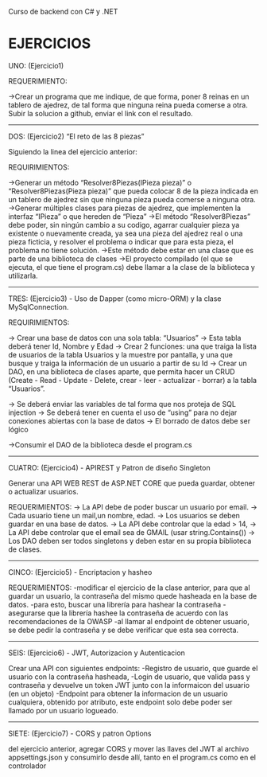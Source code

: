 Curso de backend con C# y .NET

# EJERCICIOS

UNO: (Ejercicio1)

REQUERIMIENTO: 

->Crear un programa que me indique, de que forma, poner 8 reinas en un tablero de ajedrez, de tal forma que ninguna reina pueda comerse a otra.
Subir la solucion a github, enviar el link con el resultado.

------------------------------------------------------------------------------------------------------------------------------------------------------------------------------------------------------------------------------------------------------------------------------

DOS: (Ejercicio2)
“El reto de las 8 piezas”

Siguiendo la linea del ejercicio anterior:

REQUIRIMIENTOS:

->Generar un método “Resolver8Piezas(IPieza pieza)” o “Resolver8Piezas(Pieza pieza)” que pueda colocar 8 de la pieza indicada en un tablero de ajedrez sin que ninguna pieza pueda comerse a ninguna otra.
->Generar múltiples clases para piezas de ajedrez, que implementen la interfaz “IPieza” o que hereden de “Pieza”
->El método “Resolver8Piezas” debe poder, sin ningún cambio a su codigo, agarrar cualquier pieza ya existente o nuevamente creada, ya sea una pieza del ajedrez real o una pieza ficticia, y resolver el problema o indicar que para esta pieza, el problema no tiene solución.
->Este método debe estar en una clase que es parte de una biblioteca de clases
->El proyecto compilado (el que se ejecuta, el que tiene el program.cs) debe llamar a la clase de la biblioteca y utilizarla.

--------------------------------------------------------------------------------------------------------------------------------------------------------------------------------------------------------------------------------------------------------------------------------

TRES: (Ejercicio3) - Uso de Dapper (como micro-ORM) y la clase MySqlConnection.

REQUIRIMIENTOS: 

-> Crear una base de datos con una sola tabla: “Usuarios”
-> Esta tabla deberá tener Id, Nombre y Edad
-> Crear 2 funciones: una que traiga la lista de usuarios de la tabla Usuarios y la muestre por pantalla, y una que busque y traiga la información de un usuario a partir de su Id
-> Crear un DAO, en una biblioteca de clases aparte, que permita hacer un CRUD (Create - Read - Update - Delete, crear - leer - actualizar - borrar) a la tabla “Usuarios”.

-> Se deberá enviar las variables de tal forma que nos proteja de SQL injection
-> Se deberá tener en cuenta el uso de “using” para no dejar conexiones abiertas con la base de datos
-> El borrado de datos debe ser lógico

->Consumir el DAO de la biblioteca desde el program.cs

----------------------------------------------------------------------------------------------------------------------------------------------------------------------------------------------------------------------------------------------------------------------------------

CUATRO: (Ejercicio4) - APIREST y Patron de diseño Singleton

Generar una API WEB REST de ASP.NET CORE que pueda guardar, obtener o actualizar usuarios.

REQUERIMIENTOS: 
-> La API debe de poder buscar un usuario por email.
-> Cada usuario tiene un mail,un nombre, edad.
-> Los usuarios se deben guardar en una base de datos.
-> La API debe controlar que la edad > 14,
-> La API debe controlar que el email sea de GMAIL (usar string.Contains())
-> Los DAO deben ser todos singletons y deben estar en su propia biblioteca de clases.

----------------------------------------------------------------------------------------------------------------------------------------------------------------------------------------------------------------------------------------------------------------------------------

CINCO: (Ejercicio5) - Encriptacion y hasheo

REQUERIMIENTOS: 
-modificar el ejercicio de la clase anterior, para que al guardar un usuario, la contraseña del mismo quede hasheada en la base de datos.
-para esto, buscar una librería para hashear la contraseña
-asegurarse que la librería hashee la contraseña de acuerdo con las recomendaciones de la OWASP
-al llamar al endpoint de obtener usuario, se debe pedir la contraseña y se debe verificar que esta sea correcta.

----------------------------------------------------------------------------------------------------------------------------------------------------------------------------------------------------------------------------------------------------------------------------------

SEIS: (Ejercicio6) - JWT, Autorizacion y Autenticacion

Crear una API con siguientes endpoints:
-Registro de usuario, que guarde el usuario con la contraseña hasheada,
-Login de usuario, que valida pass y contraseña y devuelve un token JWT junto con la informaicon del usuario (en un objeto)
-Endpoint para obtener la informacion de un usuario cualquiera, obtenido por atributo, este endpoint solo debe poder ser llamado por un usuario logueado.

----------------------------------------------------------------------------------------------------------------------------------------------------------------------------------------------------------------------------------------------------------------------------------

SIETE: (Ejercicio7) - CORS y patron Options

del ejercicio anterior, agregar CORS y mover las llaves del JWT al archivo appsettings.json y consumirlo desde allí, tanto en el program.cs como en el controlador